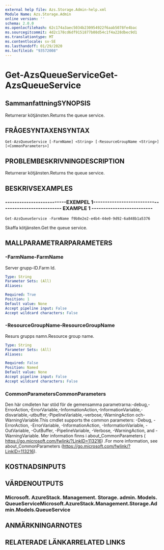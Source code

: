 ```yaml
---
external help file: Azs.Storage.Admin-help.xml
Module Name: Azs.Storage.Admin
online version: ''
schema: 2.0.0
ms.openlocfilehash: 62c174a3aec5034b230954922f6aab5078fe4bac
ms.sourcegitcommit: 4d2c178cd6df9151877b08d54c1f4a228dbec9d1
ms.translationtype: MT
ms.contentlocale: sv-SE
ms.lasthandoff: 01/29/2020
ms.locfileid: "93572008"
---
```

# <span data-ttu-id="4818d-101">Get-AzsQueueService</span><span class="sxs-lookup"><span data-stu-id="4818d-101">Get-AzsQueueService</span></span>

## <span data-ttu-id="4818d-102">Sammanfattning</span><span class="sxs-lookup"><span data-stu-id="4818d-102">SYNOPSIS</span></span>
<span data-ttu-id="4818d-103">Returnerar kötjänsten.</span><span class="sxs-lookup"><span data-stu-id="4818d-103">Returns the queue service.</span></span>

## <span data-ttu-id="4818d-104">FRÅGESYNTAXEN</span><span class="sxs-lookup"><span data-stu-id="4818d-104">SYNTAX</span></span>

```
Get-AzsQueueService [-FarmName] <String> [-ResourceGroupName <String>] [<CommonParameters>]
```

## <span data-ttu-id="4818d-105">PROBLEMBESKRIVNING</span><span class="sxs-lookup"><span data-stu-id="4818d-105">DESCRIPTION</span></span>
<span data-ttu-id="4818d-106">Returnerar kötjänsten.</span><span class="sxs-lookup"><span data-stu-id="4818d-106">Returns the queue service.</span></span>

## <span data-ttu-id="4818d-107">BESKRIVS</span><span class="sxs-lookup"><span data-stu-id="4818d-107">EXAMPLES</span></span>

### <span data-ttu-id="4818d-108">--------------------------EXEMPEL 1--------------------------</span><span class="sxs-lookup"><span data-stu-id="4818d-108">-------------------------- EXAMPLE 1 --------------------------</span></span>
```
Get-AzsQueueService -FarmName f9b8e2e2-e4b4-44e0-9d92-6a848b1a5376
```

<span data-ttu-id="4818d-109">Skaffa kötjänsten.</span><span class="sxs-lookup"><span data-stu-id="4818d-109">Get the queue service.</span></span>

## <span data-ttu-id="4818d-110">MALLPARAMETRAR</span><span class="sxs-lookup"><span data-stu-id="4818d-110">PARAMETERS</span></span>

### <span data-ttu-id="4818d-111">-FarmName</span><span class="sxs-lookup"><span data-stu-id="4818d-111">-FarmName</span></span>
<span data-ttu-id="4818d-112">Server grupp-ID.</span><span class="sxs-lookup"><span data-stu-id="4818d-112">Farm Id.</span></span>

```yaml
Type: String
Parameter Sets: (All)
Aliases: 

Required: True
Position: 1
Default value: None
Accept pipeline input: False
Accept wildcard characters: False
```

### <span data-ttu-id="4818d-113">-ResourceGroupName</span><span class="sxs-lookup"><span data-stu-id="4818d-113">-ResourceGroupName</span></span>
<span data-ttu-id="4818d-114">Resurs grupps namn.</span><span class="sxs-lookup"><span data-stu-id="4818d-114">Resource group name.</span></span>

```yaml
Type: String
Parameter Sets: (All)
Aliases: 

Required: False
Position: Named
Default value: None
Accept pipeline input: False
Accept wildcard characters: False
```

### <span data-ttu-id="4818d-115">CommonParameters</span><span class="sxs-lookup"><span data-stu-id="4818d-115">CommonParameters</span></span>
<span data-ttu-id="4818d-116">Den här cmdleten har stöd för de gemensamma parametrarna:-debug,-ErrorAction,-ErrorVariable,-InformationAction,-InformationVariable,-disvariable,-utbuffer,-PipelineVariable,-verbose,-WarningAction och-WarningVariable.</span><span class="sxs-lookup"><span data-stu-id="4818d-116">This cmdlet supports the common parameters: -Debug, -ErrorAction, -ErrorVariable, -InformationAction, -InformationVariable, -OutVariable, -OutBuffer, -PipelineVariable, -Verbose, -WarningAction, and -WarningVariable.</span></span> <span data-ttu-id="4818d-117">Mer information finns i about_CommonParameters ( https://go.microsoft.com/fwlink/?LinkID=113216) .</span><span class="sxs-lookup"><span data-stu-id="4818d-117">For more information, see about_CommonParameters (https://go.microsoft.com/fwlink/?LinkID=113216).</span></span>

## <span data-ttu-id="4818d-118">KOSTNADS</span><span class="sxs-lookup"><span data-stu-id="4818d-118">INPUTS</span></span>

## <span data-ttu-id="4818d-119">VÄRDEN</span><span class="sxs-lookup"><span data-stu-id="4818d-119">OUTPUTS</span></span>

### <span data-ttu-id="4818d-120">Microsoft. AzureStack. Management. Storage. admin. Models. QueueService</span><span class="sxs-lookup"><span data-stu-id="4818d-120">Microsoft.AzureStack.Management.Storage.Admin.Models.QueueService</span></span>

## <span data-ttu-id="4818d-121">ANMÄRKNINGAR</span><span class="sxs-lookup"><span data-stu-id="4818d-121">NOTES</span></span>

## <span data-ttu-id="4818d-122">RELATERADE LÄNKAR</span><span class="sxs-lookup"><span data-stu-id="4818d-122">RELATED LINKS</span></span>

